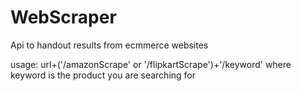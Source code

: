 # WebScraper

Api to handout results from ecmmerce websites

usage: url+('/amazonScrape' or '/flipkartScrape')+'/keyword' 
where keyword is the product you are searching for